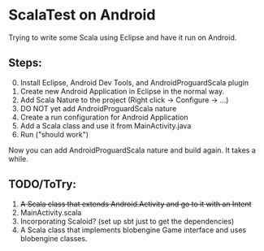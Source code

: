 # ScalaTest on Android

Trying to write some Scala using Eclipse and have it run on Android. 

## Steps:

0. Install Eclipse, Android Dev Tools, and AndroidProguardScala plugin
1. Create new Android Application in Eclipse in the normal way.
2. Add Scala Nature to the project (Right click -> Configure -> ...)
3. DO NOT yet add AndroidProguardScala nature
4. Create a run configuration for Android Application
5. Add a Scala class and use it from MainActivity.java
6. Run ("should work")

Now you can add AndroidProguardScala nature and build again. It takes a while.

## TODO/ToTry:

1. ~~A Scala class that extends Android.Activity and go to it with an Intent~~
2. MainActivity.scala
3. Incorporating Scaloid? (set up sbt just to get the dependencies)
4. A Scala class that implements blobengine Game interface and uses blobengine
   classes.

